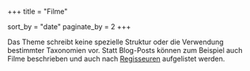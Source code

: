 +++
title = "Filme"

sort_by = "date"
paginate_by = 2
+++

Das Theme schreibt keine spezielle Struktur oder die Verwendung bestimmter Taxonomien vor. Statt Blog-Posts können zum Beispiel auch Filme beschrieben und auch nach [Regisseuren](/de/movies-directors) aufgelistet werden.